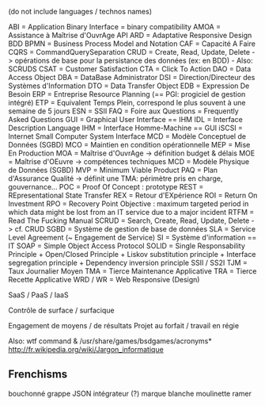 (do not include languages / technos names)

ABI = Application Binary Interface = binary compatibility
AMOA = Assistance à Maîtrise d'OuvrAge
API
ARD = Adaptative Responsive Design
BDD
BPMN = Business Process Model and Notation
CAF = Capacité A Faire
CQRS = CommandQuerySeparation
CRUD = Create, Read, Update, Delete -> opérations de base pour la persistance des données (ex: en BDD) - Also: SCRUDS
CSAT = Customer Satisfaction
CTA = Click To Action
DAO = Data Access Object
DBA = DataBase Administrator
DSI = Direction/Directeur des Systèmes d'Information
DTO = Data Transfer Object
EDB = Expression De Besoin
ERP = Entreprise Resource Planning (== PGI: progiciel de gestion intégré)
ETP = Equivalent Temps Plein, correspond le plus souvent à une semaine de 5 jours
ESN = SSII
FAQ = Foire aux Questions = Frequently Asked Questions
GUI = Graphical User Interface == IHM
IDL = Interface Description Language
IHM = Interface Homme-Machine == GUI
iSCSI = Internet Small Computer System Interface
MCD = Modèle Conceptuel de Données (SGBD)
MCO = Maintien en condition opérationnelle
MEP = Mise En Production
MOA = Maîtrise d'OuvrAge -> définition budget & délais
MOE = Maîtrise d'OEuvre -> compétences techniques
MCD = Modèle Physique de Données (SGBD)
MVP = Minimum Viable Product
PAQ = Plan d'Assurance Qualité -> définit une TMA: périmètre pris en charge, gouvernance...
POC = Proof Of Concept : prototype
REST = REpresentational State Transfer
REX = Retour d'EXpérience
ROI = Return On Investment
RPO = Recovery Point Objective : maximum targeted period in which data might be lost from an IT service due to a major incident
RTFM = Read The Fucking Manual
SCRUD = Search, Create, Read, Update, Delete -> cf. CRUD
SGBD = Système de gestion de base de données
SLA = Service Level Agreement (~ Engagement de Service)
SI = Système d'information == IT
SOAP = Simple Object Access Protocol
SOLID = Single Responsability Principle + Open/Closed Principle + Liskov substitution principle + Interface segregation principle + Dependency inversion principle
SSII / SS2I
TJM = Taux Journalier Moyen
TMA = Tierce Maintenance Applicative
TRA = Tierce Recette Applicative
WRD / WR = Web Responsive (Design)

SaaS / PaaS / IaaS

Contrôle de surface / surfacique

Engagement de moyens / de résultats
Projet au forfait / travail en régie

Also: wtf command & /usr/share/games/bsdgames/acronyms*
http://fr.wikipedia.org/wiki/Jargon_informatique

## Frenchisms
bouchonné
grappe JSON
intégrateur (?)
marque blanche
moulinette
ramer
